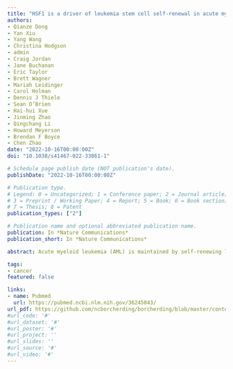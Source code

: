 ```yaml
---
title: "HSF1 is a driver of leukemia stem cell self-renewal in acute myeloid leukemia"
authors:
- Qianze Dong
- Yan Xiu
- Yang Wang
- Christina Hodgson
- admin
- Craig Jordan
- Jane Buchanan
- Eric Taylor
- Brett Wagner
- Mariah Leidinger
- Carol Holman
- Dennis J Thiele
- Sean O’Brien
- Hai-hui Xue
- Jinming Zhao
- Qingchang Li
- Howard Meyerson
- Brendan F Boyce
- Chen Zhao
date: "2022-10-16T00:00:00Z"
doi: "10.1038/s41467-022-33861-1"

# Schedule page publish date (NOT publication's date).
publishDate: "2022-10-16T00:00:00Z"

# Publication type.
# Legend: 0 = Uncategorized; 1 = Conference paper; 2 = Journal article;
# 3 = Preprint / Working Paper; 4 = Report; 5 = Book; 6 = Book section;
# 7 = Thesis; 8 = Patent
publication_types: ["2"]

# Publication name and optional abbreviated publication name.
publication: In *Nature Communications*
publication_short: In *Nature Communications*

abstract: Acute myeloid leukemia (AML) is maintained by self-renewing leukemic stem cells (LSCs). A fundamental problem in treating AML is that conventional therapy fails to eliminate LSCs, which can reinitiate leukemia. Heat shock transcription factor 1 (HSF1), a central regulator of the stress response, has emerged as an important target in cancer therapy. Using genetic Hsf1 deletion and a direct HSF1 small molecule inhibitor, we show that HSF1 is specifically required for the maintenance of AML, while sparing steady-state and stressed hematopoiesis. Mechanistically, deletion of Hsf1 dysregulates multifaceted genes involved in LSC stemness and suppresses mitochondrial oxidative phosphorylation through downregulation of succinate dehydrogenase C (SDHC), a direct HSF1 target. Forced expression of SDHC largely restores the Hsf1 ablation-induced AML developmental defect. Importantly, the growth and engraftment of human AML cells are suppressed by HSF1 inhibition. Our data provide a rationale for developing efficacious small molecules to specifically target HSF1 in AML.

tags:
- cancer
featured: false

links:
- name: Pubmed
  url: https://pubmed.ncbi.nlm.nih.gov/36245043/
url_pdf: https://github.com/ncborcherding/borcherding/blob/master/content/publication/dong2022HSF1/dong2022HSF1.pdf
#url_code: '#'
#url_dataset: '#'
#url_poster: '#'
#url_project: ''
#url_slides: ''
#url_source: '#'
#url_video: '#'
---
```


